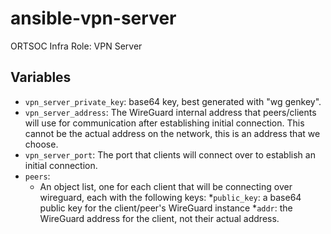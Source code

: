 # ansible-vpn-server
ORTSOC Infra Role: VPN Server

## Variables

* `vpn_server_private_key`: base64 key, best generated with "wg genkey".
* `vpn_server_address`: The WireGuard internal address that peers/clients will use for communication after establishing initial connection. This cannot be the actual address on the network, this is an address that we choose.
* `vpn_server_port`: The port that clients will connect over to establish an initial connection.
* `peers`:
    * An object list, one for each client that will be connecting over wireguard, each with the following keys:
        *`public_key`: a base64 public key for the client/peer's WireGuard instance
        *`addr`: the WireGuard address for the client, not their actual address.